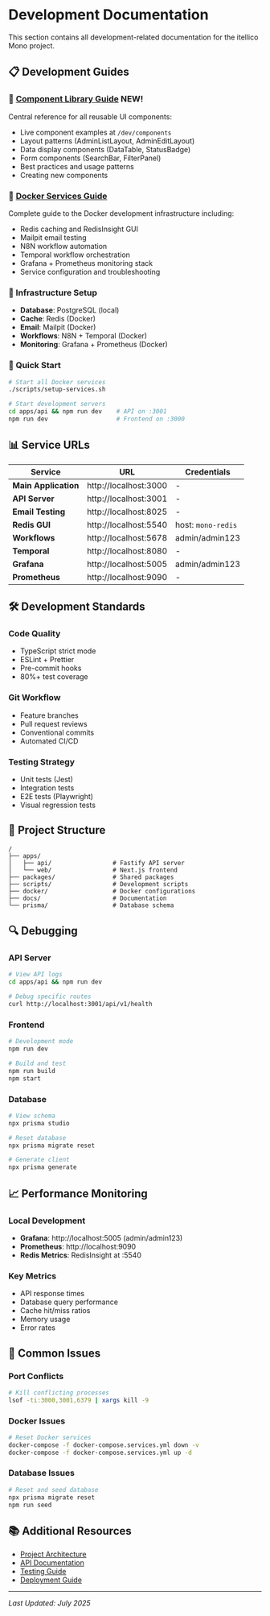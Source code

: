 # Development Documentation

This section contains all development-related documentation for the itellico Mono project.

## 📋 Development Guides

### 🎨 [Component Library Guide](./COMPONENT_LIBRARY_GUIDE.md) **NEW!**
Central reference for all reusable UI components:
- Live component examples at `/dev/components`
- Layout patterns (AdminListLayout, AdminEditLayout)
- Data display components (DataTable, StatusBadge)
- Form components (SearchBar, FilterPanel)
- Best practices and usage patterns
- Creating new components

### 🐳 [Docker Services Guide](./DOCKER_SERVICES_GUIDE.md)
Complete guide to the Docker development infrastructure including:
- Redis caching and RedisInsight GUI
- Mailpit email testing
- N8N workflow automation
- Temporal workflow orchestration
- Grafana + Prometheus monitoring stack
- Service configuration and troubleshooting

### 🔧 Infrastructure Setup
- **Database**: PostgreSQL (local)
- **Cache**: Redis (Docker)
- **Email**: Mailpit (Docker)
- **Workflows**: N8N + Temporal (Docker)
- **Monitoring**: Grafana + Prometheus (Docker)

### 🚀 Quick Start
```bash
# Start all Docker services
./scripts/setup-services.sh

# Start development servers
cd apps/api && npm run dev    # API on :3001
npm run dev                   # Frontend on :3000
```

## 📊 Service URLs

| Service | URL | Credentials |
|---------|-----|-------------|
| **Main Application** | http://localhost:3000 | - |
| **API Server** | http://localhost:3001 | - |
| **Email Testing** | http://localhost:8025 | - |
| **Redis GUI** | http://localhost:5540 | host: `mono-redis` |
| **Workflows** | http://localhost:5678 | admin/admin123 |
| **Temporal** | http://localhost:8080 | - |
| **Grafana** | http://localhost:5005 | admin/admin123 |
| **Prometheus** | http://localhost:9090 | - |

## 🛠️ Development Standards

### Code Quality
- TypeScript strict mode
- ESLint + Prettier
- Pre-commit hooks
- 80%+ test coverage

### Git Workflow
- Feature branches
- Pull request reviews
- Conventional commits
- Automated CI/CD

### Testing Strategy
- Unit tests (Jest)
- Integration tests
- E2E tests (Playwright)
- Visual regression tests

## 📁 Project Structure

```
/
├── apps/
│   ├── api/                 # Fastify API server
│   └── web/                 # Next.js frontend
├── packages/                # Shared packages
├── scripts/                 # Development scripts
├── docker/                  # Docker configurations
├── docs/                    # Documentation
└── prisma/                  # Database schema
```

## 🔍 Debugging

### API Server
```bash
# View API logs
cd apps/api && npm run dev

# Debug specific routes
curl http://localhost:3001/api/v1/health
```

### Frontend
```bash
# Development mode
npm run dev

# Build and test
npm run build
npm start
```

### Database
```bash
# View schema
npx prisma studio

# Reset database
npx prisma migrate reset

# Generate client
npx prisma generate
```

## 📈 Performance Monitoring

### Local Development
- **Grafana**: http://localhost:5005 (admin/admin123)
- **Prometheus**: http://localhost:9090
- **Redis Metrics**: RedisInsight at :5540

### Key Metrics
- API response times
- Database query performance
- Cache hit/miss ratios
- Memory usage
- Error rates

## 🚨 Common Issues

### Port Conflicts
```bash
# Kill conflicting processes
lsof -ti:3000,3001,6379 | xargs kill -9
```

### Docker Issues
```bash
# Reset Docker services
docker-compose -f docker-compose.services.yml down -v
docker-compose -f docker-compose.services.yml up -d
```

### Database Issues
```bash
# Reset and seed database
npx prisma migrate reset
npm run seed
```

## 📚 Additional Resources

- [Project Architecture](../architecture/README.md)
- [API Documentation](../api/README.md)
- [Testing Guide](../testing/README.md)
- [Deployment Guide](../deployment/README.md)

---

*Last Updated: July 2025*